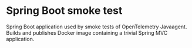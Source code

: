 # Spring Boot smoke test

Spring Boot application used by smoke tests of OpenTelemetry Javaagent.
Builds and publishes Docker image containing a trivial Spring MVC application.
